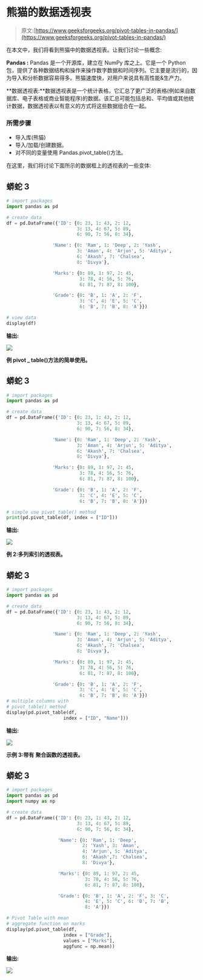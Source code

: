 # 熊猫的数据透视表

> 原文:[https://www.geeksforgeeks.org/pivot-tables-in-pandas/](https://www.geeksforgeeks.org/pivot-tables-in-pandas/)

在本文中，我们将看到熊猫中的数据透视表。让我们讨论一些概念:

**Pandas :** Pandas 是一个开源库，建立在 NumPy 库之上。它是一个 Python 包，提供了各种数据结构和操作来操作数字数据和时间序列。它主要是流行的，因为导入和分析数据容易得多。熊猫速度快，对用户来说具有高性能&生产力。

**数据透视表:**数据透视表是一个统计表格，它汇总了更广泛的表格(例如来自数据库、电子表格或商业智能程序)的数据。该汇总可能包括总和、平均值或其他统计数据，数据透视表以有意义的方式将这些数据组合在一起。

### 所需步骤

*   导入库(熊猫)
*   导入/加载/创建数据。
*   对不同的变量使用 Pandas.pivot_table()方法。

在这里，我们将讨论下面所示的数据框上的透视表的一些变体:

## 蟒蛇 3

```py
# import packages
import pandas as pd

# create data
df = pd.DataFrame({'ID': {0: 23, 1: 43, 2: 12, 
                          3: 13, 4: 67, 5: 89,
                          6: 90, 7: 56, 8: 34},

                 'Name': {0: 'Ram', 1: 'Deep', 2: 'Yash',
                          3: 'Aman', 4: 'Arjun', 5: 'Aditya',
                          6: 'Akash', 7: 'Chalsea',
                          8: 'Divya'},

                 'Marks': {0: 89, 1: 97, 2: 45,
                           3: 78, 4: 56, 5: 76,
                           6: 81, 7: 87, 8: 100},

                 'Grade': {0: 'B', 1: 'A', 2: 'F',
                           3: 'C', 4: 'E', 5: 'C',
                           6: 'B', 7: 'B', 8: 'A'}})

# view data
display(df)
```

**输出:**

![](img/55ed821b4c16002176b75badcd43fb2b.png)

**例 pivot _ table()方法的简单使用。**

## 蟒蛇 3

```py
# import packages
import pandas as pd

# create data
df = pd.DataFrame({'ID': {0: 23, 1: 43, 2: 12, 
                          3: 13, 4: 67, 5: 89,
                          6: 90, 7: 56, 8: 34},

                 'Name': {0: 'Ram', 1: 'Deep', 2: 'Yash',
                          3: 'Aman', 4: 'Arjun', 5: 'Aditya',
                          6: 'Akash', 7: 'Chalsea',
                          8: 'Divya'},

                 'Marks': {0: 89, 1: 97, 2: 45,
                           3: 78, 4: 56, 5: 76,
                           6: 81, 7: 87, 8: 100},

                 'Grade': {0: 'B', 1: 'A', 2: 'F',
                           3: 'C', 4: 'E', 5: 'C',
                           6: 'B', 7: 'B', 8: 'A'}})

# simple use pivot_table() method
print(pd.pivot_table(df, index = ["ID"]))
```

**输出:**

![](img/c3352402346087dbf093abffc1cc533d.png)

**例 2:多列索引的透视表。**

## 蟒蛇 3

```py
# import packages
import pandas as pd

# create data
df = pd.DataFrame({'ID': {0: 23, 1: 43, 2: 12, 
                          3: 13, 4: 67, 5: 89,
                          6: 90, 7: 56, 8: 34},

                 'Name': {0: 'Ram', 1: 'Deep', 2: 'Yash',
                          3: 'Aman', 4: 'Arjun', 5: 'Aditya',
                          6: 'Akash', 7: 'Chalsea',
                          8: 'Divya'},

                 'Marks': {0: 89, 1: 97, 2: 45,
                           3: 78, 4: 56, 5: 76,
                           6: 81, 7: 87, 8: 100},

                 'Grade': {0: 'B', 1: 'A', 2: 'F',
                           3: 'C', 4: 'E', 5: 'C',
                           6: 'B', 7: 'B', 8: 'A'}})
# multiple columns with 
# pivot_table() method
display(pd.pivot_table(df, 
                     index = ["ID", "Name"]))
```

**输出:**

![](img/bf83628e740f43429d4890ce2a21872d.png)

**示例 3:带有** **聚合函数的透视表。**

## 蟒蛇 3

```py
# import packages
import pandas as pd
import numpy as np

# create data
df = pd.DataFrame({'ID': {0: 23, 1: 43, 2: 12,
                          3: 13, 4: 67, 5: 89, 
                          6: 90, 7: 56, 8: 34},

                   'Name': {0: 'Ram', 1: 'Deep',
                            2: 'Yash', 3: 'Aman',
                            4: 'Arjun', 5: 'Aditya',
                            6: 'Akash',7: 'Chalsea',
                            8: 'Divya'},

                   'Marks': {0: 89, 1: 97, 2: 45, 
                             3: 78, 4: 56, 5: 76,
                             6: 81, 7: 87, 8: 100},

                   'Grade': {0: 'B', 1: 'A', 2: 'F', 3: 'C',
                             4: 'E', 5: 'C', 6: 'B', 7: 'B',
                             8: 'A'}})

# Pivot Table with mean 
# aggregate function on marks
display(pd.pivot_table(df,
                     index = ["Grade"],
                     values = ["Marks"],
                     aggfunc = np.mean))
```

**输出:**

![](img/bf99b68bdf112f199fcb66bdfa1aee24.png)